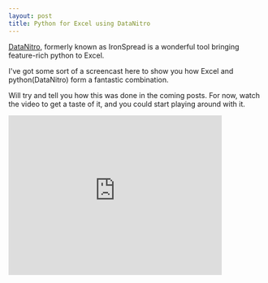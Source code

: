 ```yaml
---
layout: post
title: Python for Excel using DataNitro
---
```


[DataNitro](http://www.datanitro.com), formerly known as IronSpread is a wonderful tool bringing feature-rich python to Excel.

I've got some sort of a screencast here to show you how Excel and python(DataNitro) form a fantastic combination.

Will try and tell you how this was done in the coming posts. For now, watch the video to get a taste of it, and you could start playing around with it.

<iframe width="420" height="315" src="http://www.youtube.com/embed/Btu-WhZjAJo" frameborder="0" allowfullscreen></iframe>
